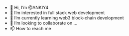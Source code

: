 - 👋 Hi, I’m @ANKIY4
- 👀 I’m interested in full stack web development
- 🌱 I’m currently learning web3 block-chain development
- 💞️ I’m looking to collaborate on ...
- 📫 How to reach me 

<!---
ANKIY4/ANKIY4 is a ✨ special ✨ repository because its `README.md` (this file) appears on your GitHub profile.
You can click the Preview link to take a look at your changes.
--->
